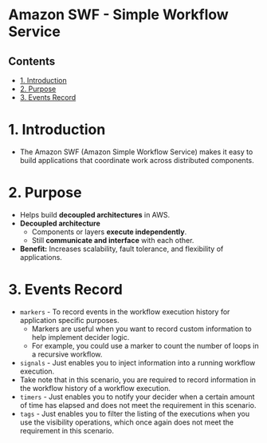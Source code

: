 # Amazon SWF - Simple Workflow Service <!-- omit in toc -->

## Contents <!-- omit in toc -->

- [1. Introduction](#1-introduction)
- [2. Purpose](#2-purpose)
- [3. Events Record](#3-events-record)

# 1. Introduction

- The Amazon SWF (Amazon Simple Workflow Service) makes it easy to build applications that coordinate work across distributed components.

# 2. Purpose

- Helps build **decoupled architectures** in AWS.
- **Decoupled architecture**
  - Components or layers **execute independently**.
  - Still **communicate and interface** with each other.
- **Benefit:** Increases scalability, fault tolerance, and flexibility of applications.

# 3. Events Record

- `markers` - To record events in the workflow execution history for application specific purposes.
  - Markers are useful when you want to record custom information to help implement decider logic.
  - For example, you could use a marker to count the number of loops in a recursive workflow.
- `signals` - Just enables you to inject information into a running workflow execution.
- Take note that in this scenario, you are required to record information in the workflow history of a workflow execution.
- `timers` - Just enables you to notify your decider when a certain amount of time has elapsed and does not meet the requirement in this scenario.
- `tags` - Just enables you to filter the listing of the executions when you use the visibility operations, which once again does not meet the requirement in this scenario.
